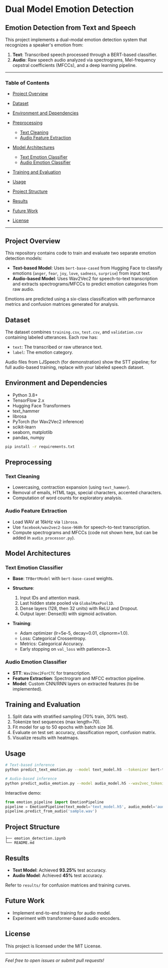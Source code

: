 # Dual Model Emotion Detection

## Emotion Detection from Text and Speech

This project implements a dual-modal emotion detection system that recognizes a speaker's emotion from:

1. **Text**: Transcribed speech processed through a BERT-based classifier.
2. **Audio**: Raw speech audio analyzed via spectrograms, Mel-frequency cepstral coefficients (MFCCs), and a deep learning pipeline.

---

### Table of Contents

* [Project Overview](#project-overview)
* [Dataset](#dataset)
* [Environment and Dependencies](#environment-and-dependencies)
* [Preprocessing](#preprocessing)

  * [Text Cleaning](#text-cleaning)
  * [Audio Feature Extraction](#audio-feature-extraction)
* [Model Architectures](#model-architectures)

  * [Text Emotion Classifier](#text-emotion-classifier)
  * [Audio Emotion Classifier](#audio-emotion-classifier)
* [Training and Evaluation](#training-and-evaluation)
* [Usage](#usage)
* [Project Structure](#project-structure)
* [Results](#results)
* [Future Work](#future-work)
* [License](#license)

---

## Project Overview

This repository contains code to train and evaluate two separate emotion detection models:

* **Text-based Model**: Uses `bert-base-cased` from Hugging Face to classify emotions (`anger`, `fear`, `joy`, `love`, `sadness`, `surprise`) from input text.
* **Audio-based Model**: Uses Wav2Vec2 for speech-to-text transcription and extracts spectrograms/MFCCs to predict emotion categories from raw audio.

Emotions are predicted using a six-class classification with performance metrics and confusion matrices generated for analysis.

## Dataset

The dataset combines `training.csv`, `test.csv`, and `validation.csv` containing labeled utterances. Each row has:

* `text`: The transcribed or raw utterance text.
* `label`: The emotion category.

Audio files from LJSpeech (for demonstration) show the STT pipeline; for full audio-based training, replace with your labeled speech dataset.

## Environment and Dependencies

* Python 3.8+
* TensorFlow 2.x
* Hugging Face Transformers
* text\_hammer
* librosa
* PyTorch (for Wav2Vec2 inference)
* scikit-learn
* seaborn, matplotlib
* pandas, numpy

```bash
pip install -r requirements.txt
```

## Preprocessing

### Text Cleaning

* Lowercasing, contraction expansion (using `text_hammer`).
* Removal of emails, HTML tags, special characters, accented characters.
* Computation of word counts for exploratory analysis.

### Audio Feature Extraction

* Load WAV at 16kHz via `librosa`.
* Use `facebook/wav2vec2-base-960h` for speech-to-text transcription.
* Compute spectrograms and MFCCs (code not shown here, but can be added in `audio_processor.py`).

## Model Architectures

### Text Emotion Classifier

* **Base**: `TFBertModel` with `bert-base-cased` weights.

* **Structure**:

  1. Input IDs and attention mask.
  2. Last hidden state pooled via `GlobalMaxPool1D`.
  3. Dense layers (128, then 32 units) with ReLU and Dropout.
  4. Output layer: Dense(6) with sigmoid activation.

* **Training**:

  * Adam optimizer (lr=5e-5, decay=0.01, clipnorm=1.0).
  * Loss: Categorical Crossentropy.
  * Metrics: Categorical Accuracy.
  * Early stopping on `val_loss` with patience=3.

### Audio Emotion Classifier

* **STT**: `Wav2Vec2ForCTC` for transcription.
* **Feature Extraction**: Spectrogram and MFCC extraction pipeline.
* **Model**: Custom CNN/RNN layers on extracted features (to be implemented).

## Training and Evaluation

1. Split data with stratified sampling (70% train, 30% test).
2. Tokenize text sequences (max length=70).
3. Fit model for up to 50 epochs with batch size 36.
4. Evaluate on test set: accuracy, classification report, confusion matrix.
5. Visualize results with heatmaps.

## Usage

```bash
# Text-based inference
python predict_text_emotion.py --model text_model.h5 --tokenizer bert-tokenizer.zip

# Audio-based inference
python predict_audio_emotion.py --model audio_model.h5 --wav2vec_tokenizer wav2vec.zip
```

Interactive demo:

```python
from emotion_pipeline import EmotionPipeline
pipeline = EmotionPipeline(text_model='text_model.h5', audio_model='audio_model.h5')
pipeline.predict_from_audio('sample.wav')
```

## Project Structure

```
├── emotion_detection.ipynb
└── README.md
```

## Results

* **Text Model**: Achieved **93.25%** test accuracy.
* **Audio Model**: Achieved **45%** test accuracy.

Refer to `results/` for confusion matrices and training curves.

## Future Work

* Implement end-to-end training for audio model.
* Experiment with transformer-based audio encoders.

## License

This project is licensed under the MIT License.

---

*Feel free to open issues or submit pull requests!*
